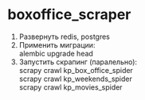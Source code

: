 # boxoffice_scraper
1. Развернуть redis, postgres
2. Применить миграции:  
alembic upgrade head
3. Запустить скрапинг (паралельно):  
scrapy crawl kp_box_office_spider  
scrapy crawl kp_weekends_spider  
scrapy crawl kp_movies_spider  
